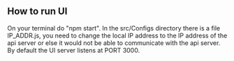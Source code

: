 ## How to run UI

On your terminal do "npm start". In the src/Configs directory there is a file IP_ADDR.js, you need to change the local IP address to the IP address of the api server or else it would not be able to communicate with the api server. By default the UI server listens at PORT 3000.
